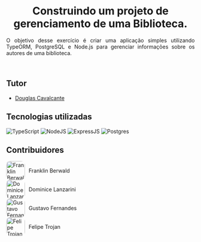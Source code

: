 <h1 align="center">
  Construindo um projeto de gerenciamento de uma Biblioteca.
</h1>

<p align="justify">O objetivo desse exercício é criar uma aplicação simples utilizando TypeORM, PostgreSQL e Node.js para gerenciar informações sobre os autores de uma biblioteca.  </p> 


<br/>

## Tutor

- [Douglas Cavalcante](https://github.com/douglas-cavalcante)

##  Tecnologias utilizadas
![TypeScript](https://img.shields.io/badge/typescript-%23007ACC.svg?style=for-the-badge&logo=typescript&logoColor=white)
![NodeJS](https://img.shields.io/badge/node.js-6DA55F?style=for-the-badge&logo=node.js&logoColor=white)
![ExpressJS](https://img.shields.io/badge/Express%20js-000000?style=for-the-badge&logo=express&logoColor=white)
![Postgres](https://img.shields.io/badge/postgres-%23316192.svg?style=for-the-badge&logo=postgresql&logoColor=white)

##  Contribuidores

<ul style="list-style: none; padding: 0;">
  <li>
    <a href="https://github.com/frankberwald" style="display: flex; align-items: center; gap: 10px; text-decoration: none; color: inherit;">
      <img src="https://avatars.githubusercontent.com/u/127545990?v=4" alt="Franklin Berwald" style="width: 50px; height: 50px; border-radius: 10px;"> 
      <span>Franklin Berwald</span>
    </a>
  </li>
  <li>
    <a href="https://github.com/DominiceLanzarini" style="display: flex; align-items: center; gap: 10px; text-decoration: none; color: inherit;">
      <img src="https://avatars.githubusercontent.com/u/175992376?v=4" alt="Dominice Lanzarini" style="width: 50px; height: 50px; border-radius: 10px;">
      <span>Dominice Lanzarini</span>
    </a>
  </li>
  <li>
    <a href="https://github.com/Gusstavosf" style="display: flex; align-items: center; gap: 10px; text-decoration: none; color: inherit;">
      <img src="https://avatars.githubusercontent.com/u/102191561?v=4" alt="Gustavo Fernandes" style="width: 50px; height: 50px; border-radius: 10px;">
      <span>Gustavo Fernandes</span>
    </a>
  </li>
  <li>
    <a href="https://github.com/fetrojan" style="display: flex; align-items: center; gap: 10px; text-decoration: none; color: inherit;">
      <img src="https://avatars.githubusercontent.com/u/97450797?v=4" alt="Felipe Trojan" style="width: 50px; height: 50px; border-radius: 10px;">
      <span>Felipe Trojan</span>
    </a>
  </li>
</ul>


